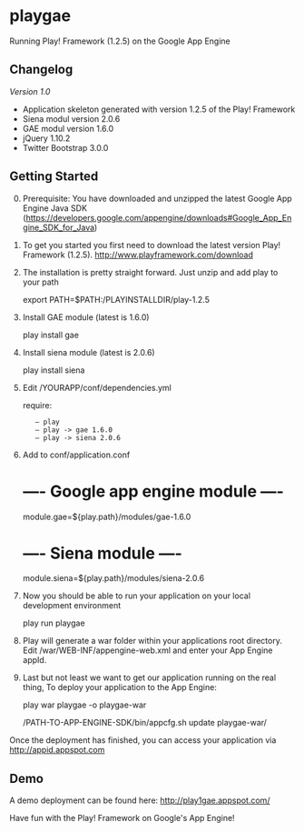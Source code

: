 playgae
=======

Running Play! Framework (1.2.5) on the Google App Engine

Changelog
---------

_Version 1.0_

* Application skeleton generated with version 1.2.5 of the Play! Framework
* Siena modul version 2.0.6
* GAE modul version 1.6.0
* jQuery 1.10.2
* Twitter Bootstrap 3.0.0

Getting Started
---------------

0. Prerequisite: You have downloaded and unzipped the latest Google App Engine Java SDK (https://developers.google.com/appengine/downloads#Google_App_Engine_SDK_for_Java)

1. To get you started you first need to download the latest version Play! Framework (1.2.5). http://www.playframework.com/download

2. The installation is pretty straight forward. Just unzip and add play to your path

      export PATH=$PATH:/PLAYINSTALLDIR/play-1.2.5

3. Install GAE module (latest is 1.6.0)

      play install gae

4. Install siena module (latest is 2.0.6)

      play install siena

5. Edit /YOURAPP/conf/dependencies.yml
      
      require:

          – play 
          – play -> gae 1.6.0
          – play -> siena 2.0.6

6. Add to conf/application.conf

      # —- Google app engine module —- 
      
      module.gae=${play.path}/modules/gae-1.6.0 
      
      # —- Siena module —- 
      
      module.siena=${play.path}/modules/siena-2.0.6

7. Now you should be able to run your application on your local development environment
      
      play run playgae

8. Play will generate a war folder within your applications root directory. Edit /war/WEB-INF/appengine-web.xml and enter your App Engine appId.

9. Last but not least we want to get our application running on the real thing, To deploy your application to the App Engine:

      play war playgae -o playgae-war
      
      /PATH-TO-APP-ENGINE-SDK/bin/appcfg.sh update playgae-war/
    
  Once the deployment has finished, you can access your application via http://appid.appspot.com

Demo
----

A demo deployment can be found here: http://play1gae.appspot.com/

Have fun with the Play! Framework on Google's App Engine!
